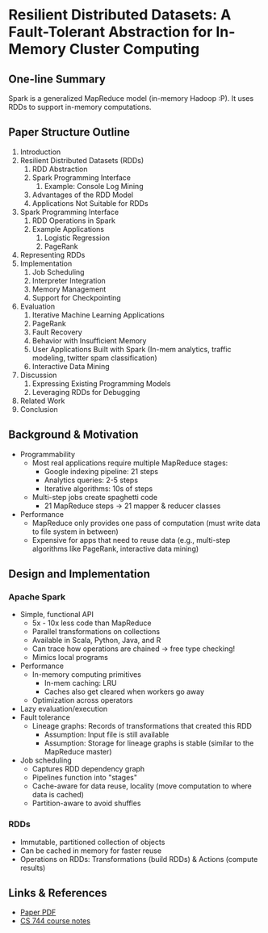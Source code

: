 # Resilient Distributed Datasets: A Fault-Tolerant Abstraction for In-Memory Cluster Computing

## One-line Summary

Spark is a generalized MapReduce model \(in-memory Hadoop :P\). It uses RDDs to support in-memory computations.

## Paper Structure Outline

1. Introduction
2. Resilient Distributed Datasets \(RDDs\)
   1. RDD Abstraction
   2. Spark Programming Interface
      1. Example: Console Log Mining
   3. Advantages of the RDD Model
   4. Applications Not Suitable for RDDs
3. Spark Programming Interface
   1. RDD Operations in Spark
   2. Example Applications
      1. Logistic Regression
      2. PageRank
4. Representing RDDs
5. Implementation
   1. Job Scheduling
   2. Interpreter Integration
   3. Memory Management
   4. Support for Checkpointing
6. Evaluation
   1. Iterative Machine Learning Applications
   2. PageRank
   3. Fault Recovery
   4. Behavior with Insufficient Memory
   5. User Applications Built with Spark \(In-mem analytics, traffic modeling, twitter spam classification\)
   6. Interactive Data Mining
7. Discussion
   1. Expressing Existing Programming Models
   2. Leveraging RDDs for Debugging
8. Related Work
9. Conclusion

## Background & Motivation

* Programmability
  * Most real applications require multiple MapReduce stages:
    * Google indexing pipeline: 21 steps
    * Analytics queries: 2-5 steps
    * Iterative algorithms: 10s of steps
  * Multi-step jobs create spaghetti code
    * 21 MapReduce steps -&gt; 21 mapper & reducer classes
* Performance
  * MapReduce only provides one pass of computation \(must write data to file system in between\)
  * Expensive for apps that need to reuse data \(e.g., multi-step algorithms like PageRank, interactive data mining\)

## Design and Implementation

### Apache Spark

* Simple, functional API
  * 5x - 10x less code than MapReduce
  * Parallel transformations on collections
  * Available in Scala, Python, Java, and R
  * Can trace how operations are chained -&gt; free type checking!
  * Mimics local programs
* Performance
  * In-memory computing primitives
    * In-mem caching: LRU
    * Caches also get cleared when workers go away
  * Optimization across operators
* Lazy evaluation/execution
* Fault tolerance
  * Lineage graphs: Records of transformations that created this RDD
    * Assumption: Input file is still available
    * Assumption: Storage for lineage graphs is stable \(similar to the MapReduce master\)
* Job scheduling
  * Captures RDD dependency graph
  * Pipelines function into "stages"
  * Cache-aware for data reuse, locality \(move computation to where data is cached\)
  * Partition-aware to avoid shuffles

### RDDs

* Immutable, partitioned collection of objects
* Can be cached in memory for faster reuse
* Operations on RDDs: Transformations \(build RDDs\) & Actions \(compute results\)

## Links & References

* [Paper PDF](https://www.usenix.org/system/files/conference/nsdi12/nsdi12-final138.pdf)
* [CS 744 course notes](https://pages.cs.wisc.edu/~shivaram/cs744-fa21-slides/cs744-spark-notes.pdf)

